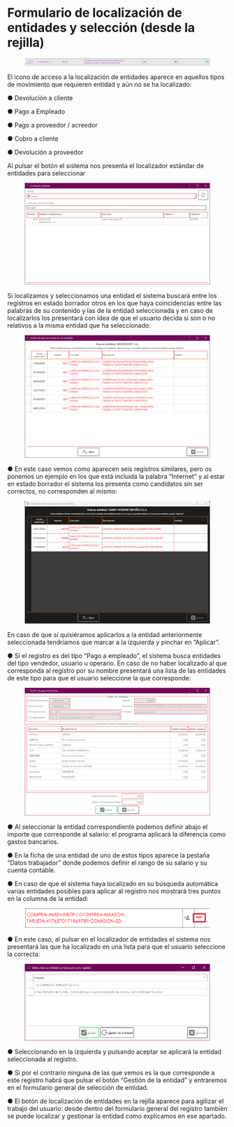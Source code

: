 # Formulario de localización de entidades y selección (desde la rejilla)

&#x20;

<figure><img src="../../../../../.gitbook/assets/imagen (3).png" alt=""><figcaption></figcaption></figure>

El icono de acceso a la localización de entidades aparece en aquellos tipos de movimiento que requieren entidad y aún no se ha localizado:              &#x20;

●        Devolución a cliente

●        Pago a Empleado

●        Pago a proveedor / acreedor

●        Cobro a cliente

●        Devolución a proveedor

&#x20;

Al pulsar el botón el sistema nos presenta el localizador estándar de entidades para seleccionar&#x20;

<figure><img src="../../../../../.gitbook/assets/imagen (2) (10).png" alt=""><figcaption></figcaption></figure>

Si localizamos y seleccionamos una entidad el sistema buscará entre los registros en estado borrador otros en los que haya coincidencias entre las palabras de su contenido y las de la entidad seleccionada y en caso de localizarlos los presentará con idea de que el usuario decida si son o no relativos a la misma entidad que ha seleccionado:

<figure><img src="../../../../../.gitbook/assets/imagen (3) (10).png" alt=""><figcaption></figcaption></figure>

●        En este caso vemos como aparecen seis registros similares, pero os ponemos un ejemplo en los que está incluida la palabra “Internet” y al estar en estado borrador el sistema los presenta como candidatos sin ser correctos, no corresponden al mismo:

<figure><img src="../../../../../.gitbook/assets/imagen (4).png" alt=""><figcaption></figcaption></figure>

En caso de que sí quisiéramos aplicarlos a la entidad anteriormente seleccionada tendríamos que marcar a la izquierda y pinchar en “Aplicar”.

●        Si el registro es del tipo “Pago a empleado”, el sistema busca entidades del tipo vendedor, usuario u operario. En caso de no haber localizado al que corresponda al registro por su nombre presentará una lista de las entidades de este tipo para que el usuario seleccione la que corresponde:

&#x20;

<figure><img src="../../../../../.gitbook/assets/imagen (5).png" alt=""><figcaption></figcaption></figure>

●        Al seleccionar la entidad correspondiente podemos definir abajo el importe que corresponde al salario: el programa aplicará la diferencia como gastos bancarios.

●        En la ficha de una entidad de uno de estos tipos aparece la pestaña “Datos trabajador” donde podemos definir el rango de su salario y su cuenta contable.&#x20;

●        En caso de que el sistema haya localizado en su búsqueda automática varias entidades posibles para aplicar al registro nos mostrará tres puntos en la columna de la entidad:

<figure><img src="../../../../../.gitbook/assets/imagen (8).png" alt=""><figcaption></figcaption></figure>

●        En este caso, al pulsar en el localizador de entidades el sistema nos presentará las que ha localizado en una lista para que el usuario seleccione la correcta:

<figure><img src="../../../../../.gitbook/assets/imagen (7).png" alt=""><figcaption></figcaption></figure>

●        Seleccionando en la izquierda y pulsando aceptar se aplicará la entidad seleccionada al registro.

●        Si por el contrario ninguna de las que vemos es la que corresponde a este registro habrá que pulsar el botón “Gestión de la entidad” y entraremos en el formulario general de selección de entidad.

●        El botón de localización de entidades en la rejilla aparece para agilizar el trabajo del usuario: desde dentro del formulario general del registro también se puede localizar y gestionar la entidad como explicamos en ese apartado.

